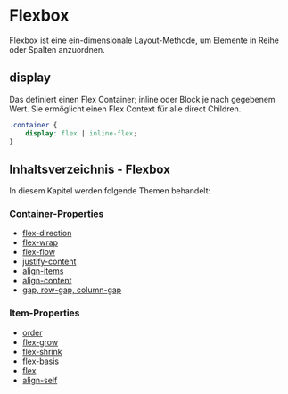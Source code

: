 # Flexbox

Flexbox ist eine ein-dimensionale Layout-Methode, um Elemente in Reihe oder Spalten anzuordnen.

## display

Das definiert einen Flex Container; inline oder Block je nach gegebenem Wert. Sie ermöglicht einen Flex Context für alle direct Children.

```CSS
.container {
    display: flex | inline-flex;
}
```

## Inhaltsverzeichnis - Flexbox

In diesem Kapitel werden folgende Themen behandelt:

### Container-Properties

- [flex-direction](Flex-Direction.md)
- [flex-wrap](Flex-Wrap.md)
- [flex-flow](flex-flow.md)
- [justify-content](justify-content.md)
- [align-items](align-itmes.md)
- [align-content](align-content.md)
- [gap, row-gap, column-gap](gap-row-gap-column-gap.md)

### Item-Properties

- [order](oder.md)
- [flex-grow](flex-grow.md)
- [flex-shrink](flex-shrink.md)
- [flex-basis](flex-basis.md)
- [flex](flex.md)
- [align-self](align-self.md)
